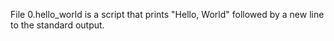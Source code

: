 File 0.hello_world is a script that prints "Hello, World" followed by a new line to 
the standard output.
